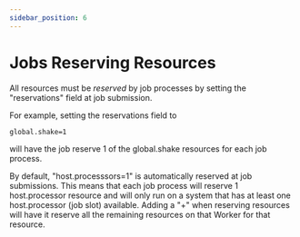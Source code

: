 ```yaml
---
sidebar_position: 6
---
```


# Jobs Reserving Resources

All resources must be *reserved* by job processes by setting the "reservations" field at job submission.

For example, setting the reservations field to
```
global.shake=1
```

will have the job reserve 1 of the global.shake resources for each job process.

By default, "host.processsors=1" is automatically reserved at job submissions. This means that each job process will reserve 1 host.processor resource and will only run on a system that has at least one host.processor (job slot) available.
Adding a "+" when reserving resources will have it reserve all the remaining resources on that Worker for that resource.
